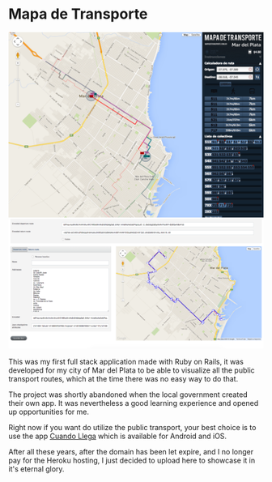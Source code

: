 # Mapa de Transporte

![Screenshot of the client interface](./screenshot.png?raw=true "Screenshot of the client interface")
![Screenshot of the backend interface](./screenshot-backend.png?raw=true "Screenshot of the backend interface")

This was my first full stack application made with Ruby on Rails, it was
developed for my city of Mar del Plata to be able to visualize all the public
transport routes, which at the time there was no easy way to do that.

The project was shortly abandoned when the local government created their own app.
It was nevertheless a good learning experience and opened up opportunities for me.

Right now if you want do utilize the public transport, your best choice is to
use the app [Cuando Llega](https://appsvr.mardelplata.gob.ar/cuando/index.html) which is available for Android and iOS.

After all these years, after the domain has been let expire, and I no longer pay for the
Heroku hosting, I just decided to upload here to showcase it in it's eternal glory.
